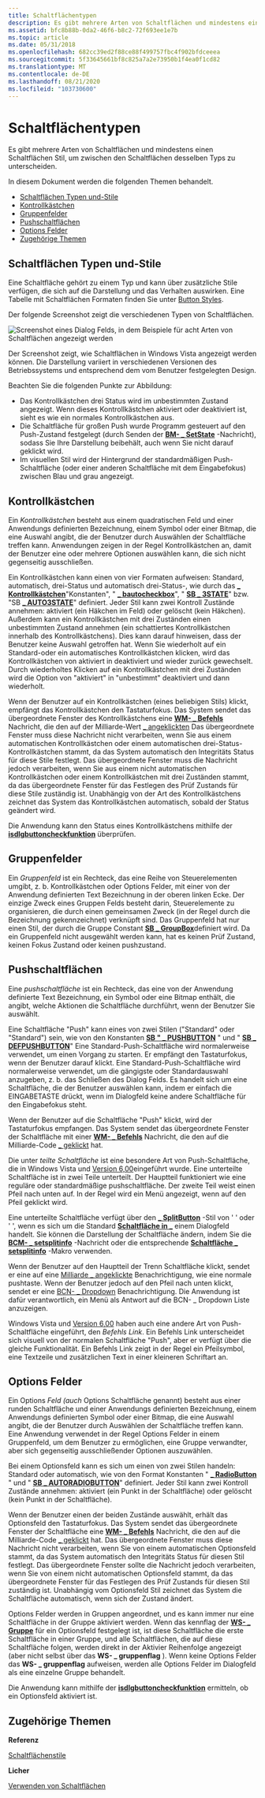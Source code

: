 ```yaml
---
title: Schaltflächentypen
description: Es gibt mehrere Arten von Schaltflächen und mindestens einen Schaltflächen Stil, um zwischen den Schaltflächen desselben Typs zu unterscheiden.
ms.assetid: bfc8b88b-0da2-46f6-b8c2-72f693ee1e7b
ms.topic: article
ms.date: 05/31/2018
ms.openlocfilehash: 682cc39ed2f88ce88f499757fbc4f902bfdceeea
ms.sourcegitcommit: 5f33645661bf8c825a7a2e73950b1f4ea0f1cd82
ms.translationtype: MT
ms.contentlocale: de-DE
ms.lasthandoff: 08/21/2020
ms.locfileid: "103730600"
---
```

# <a name="button-types"></a>Schaltflächentypen

Es gibt mehrere Arten von Schaltflächen und mindestens einen Schaltflächen Stil, um zwischen den Schaltflächen desselben Typs zu unterscheiden.

In diesem Dokument werden die folgenden Themen behandelt.

-   [Schaltflächen Typen und-Stile](#button-types-and-styles)
-   [Kontrollkästchen](#check-boxes)
-   [Gruppenfelder](#group-boxes)
-   [Pushschaltflächen](#push-buttons)
-   [Options Felder](#radio-buttons)
-   [Zugehörige Themen](#related-topics)

## <a name="button-types-and-styles"></a>Schaltflächen Typen und-Stile

Eine Schaltfläche gehört zu einem Typ und kann über zusätzliche Stile verfügen, die sich auf die Darstellung und das Verhalten auswirken. Eine Tabelle mit Schaltflächen Formaten finden Sie unter [Button Styles](button-styles.md).

Der folgende Screenshot zeigt die verschiedenen Typen von Schaltflächen.

![Screenshot eines Dialog Felds, in dem Beispiele für acht Arten von Schaltflächen angezeigt werden](images/buttontypes.png)

Der Screenshot zeigt, wie Schaltflächen in Windows Vista angezeigt werden können. Die Darstellung variiert in verschiedenen Versionen des Betriebssystems und entsprechend dem vom Benutzer festgelegten Design.

Beachten Sie die folgenden Punkte zur Abbildung:

-   Das Kontrollkästchen drei Status wird im unbestimmten Zustand angezeigt. Wenn dieses Kontrollkästchen aktiviert oder deaktiviert ist, sieht es wie ein normales Kontrollkästchen aus.
-   Die Schaltfläche für großen Push wurde Programm gesteuert auf den Push-Zustand festgelegt (durch Senden der [**BM- \_ SetState**](bm-setstate.md) -Nachricht), sodass Sie Ihre Darstellung beibehält, auch wenn Sie nicht darauf geklickt wird.
-   Im visuellen Stil wird der Hintergrund der standardmäßigen Push-Schaltfläche (oder einer anderen Schaltfläche mit dem Eingabefokus) zwischen Blau und grau angezeigt.

## <a name="check-boxes"></a>Kontrollkästchen

Ein *Kontrollkästchen* besteht aus einem quadratischen Feld und einer Anwendungs definierten Bezeichnung, einem Symbol oder einer Bitmap, die eine Auswahl angibt, die der Benutzer durch Auswählen der Schaltfläche treffen kann. Anwendungen zeigen in der Regel Kontrollkästchen an, damit der Benutzer eine oder mehrere Optionen auswählen kann, die sich nicht gegenseitig ausschließen.

Ein Kontrollkästchen kann einen von vier Formaten aufweisen: Standard, automatisch, drei-Status und automatisch drei-Status-, wie durch das [**\_ Kontrollkästchen**](button-styles.md)"Konstanten", " [**\_ bautocheckbox**](button-styles.md)", " [**SB \_ 3STATE**](button-styles.md)" bzw. "SB [**\_ AUTO3STATE**](button-styles.md)" definiert. Jeder Stil kann zwei Kontroll Zustände annehmen: aktiviert (ein Häkchen im Feld) oder gelöscht (kein Häkchen). Außerdem kann ein Kontrollkästchen mit drei Zuständen einen unbestimmten Zustand annehmen (ein schattiertes Kontrollkästchen innerhalb des Kontrollkästchens). Dies kann darauf hinweisen, dass der Benutzer keine Auswahl getroffen hat. Wenn Sie wiederholt auf ein Standard-oder ein automatisches Kontrollkästchen klicken, wird das Kontrollkästchen von aktiviert in deaktiviert und wieder zurück gewechselt. Durch wiederholtes Klicken auf ein Kontrollkästchen mit drei Zuständen wird die Option von "aktiviert" in "unbestimmt" deaktiviert und dann wiederholt.

Wenn der Benutzer auf ein Kontrollkästchen (eines beliebigen Stils) klickt, empfängt das Kontrollkästchen den Tastaturfokus. Das System sendet das übergeordnete Fenster des Kontrollkästchens eine [**WM- \_ Befehls**](/windows/desktop/menurc/wm-command) Nachricht, die den auf der Milliarde-Wert [ \_ angeklickten](bn-clicked.md) Das übergeordnete Fenster muss diese Nachricht nicht verarbeiten, wenn Sie aus einem automatischen Kontrollkästchen oder einem automatischen drei-Status-Kontrollkästchen stammt, da das System automatisch den Integritäts Status für diese Stile festlegt. Das übergeordnete Fenster muss die Nachricht jedoch verarbeiten, wenn Sie aus einem nicht automatischen Kontrollkästchen oder einem Kontrollkästchen mit drei Zuständen stammt, da das übergeordnete Fenster für das Festlegen des Prüf Zustands für diese Stile zuständig ist. Unabhängig von der Art des Kontrollkästchens zeichnet das System das Kontrollkästchen automatisch, sobald der Status geändert wird.

Die Anwendung kann den Status eines Kontrollkästchens mithilfe der [**isdlgbuttoncheckfunktion**](/windows/desktop/api/Winuser/nf-winuser-isdlgbuttonchecked) überprüfen.

## <a name="group-boxes"></a>Gruppenfelder

Ein *Gruppenfeld* ist ein Rechteck, das eine Reihe von Steuerelementen umgibt, z. b. Kontrollkästchen oder Options Felder, mit einer von der Anwendung definierten Text Bezeichnung in der oberen linken Ecke. Der einzige Zweck eines Gruppen Felds besteht darin, Steuerelemente zu organisieren, die durch einen gemeinsamen Zweck (in der Regel durch die Bezeichnung gekennzeichnet) verknüpft sind. Das Gruppenfeld hat nur einen Stil, der durch die Gruppe Constant [**SB \_ GroupBox**](button-styles.md)definiert wird. Da ein Gruppenfeld nicht ausgewählt werden kann, hat es keinen Prüf Zustand, keinen Fokus Zustand oder keinen pushzustand.

## <a name="push-buttons"></a>Pushschaltflächen

Eine *pushschaltfläche* ist ein Rechteck, das eine von der Anwendung definierte Text Bezeichnung, ein Symbol oder eine Bitmap enthält, die angibt, welche Aktionen die Schaltfläche durchführt, wenn der Benutzer Sie auswählt.

Eine Schaltfläche "Push" kann eines von zwei Stilen ("Standard" oder "Standard") sein, wie von den Konstanten [**SB " \_ PUSHBUTTON**](button-styles.md) " und " [**SB \_ DEFPUSHBUTTON**](button-styles.md)" Eine Standard-Push-Schaltfläche wird normalerweise verwendet, um einen Vorgang zu starten. Er empfängt den Tastaturfokus, wenn der Benutzer darauf klickt. Eine Standard-Push-Schaltfläche wird normalerweise verwendet, um die gängigste oder Standardauswahl anzugeben, z. b. das Schließen des Dialog Felds. Es handelt sich um eine Schaltfläche, die der Benutzer auswählen kann, indem er einfach die EINGABETASTE drückt, wenn im Dialogfeld keine andere Schaltfläche für den Eingabefokus steht.

Wenn der Benutzer auf die Schaltfläche "Push" klickt, wird der Tastaturfokus empfangen. Das System sendet das übergeordnete Fenster der Schaltfläche mit einer [**WM- \_ Befehls**](/windows/desktop/menurc/wm-command) Nachricht, die den auf die Milliarde-Code [ \_ geklickt](bn-clicked.md) hat.

Die unter *teilte Schaltfläche* ist eine besondere Art von Push-Schaltfläche, die in Windows Vista und [Version 6,00](common-control-versions.md)eingeführt wurde. Eine unterteilte Schaltfläche ist in zwei Teile unterteilt. Der Hauptteil funktioniert wie eine reguläre oder standardmäßige pushschaltfläche. Der zweite Teil weist einen Pfeil nach unten auf. In der Regel wird ein Menü angezeigt, wenn auf den Pfeil geklickt wird.

Eine unterteilte Schaltfläche verfügt über den [**\_ SplitButton**](button-styles.md) -Stil von ' ' oder ' ', wenn es sich um die Standard [**Schaltfläche in \_**](button-styles.md) einem Dialogfeld handelt. Sie können die Darstellung der Schaltfläche ändern, indem Sie die [**BCM- \_ setsplitinfo**](bcm-setsplitinfo.md) -Nachricht oder die entsprechende [**Schaltfläche \_ setsplitinfo**](/windows/desktop/api/Commctrl/nf-commctrl-button_setsplitinfo) -Makro verwenden.

Wenn der Benutzer auf den Hauptteil der Trenn Schaltfläche klickt, sendet er eine auf eine [Milliarde \_ angeklickte](bn-clicked.md) Benachrichtigung, wie eine normale pushtaste. Wenn der Benutzer jedoch auf den Pfeil nach unten klickt, sendet er eine [BCN- \_ Dropdown](bcn-dropdown.md) Benachrichtigung. Die Anwendung ist dafür verantwortlich, ein Menü als Antwort auf die BCN- \_ Dropdown Liste anzuzeigen.

Windows Vista und [Version 6,00](common-control-versions.md) haben auch eine andere Art von Push-Schaltfläche eingeführt, den *Befehls Link*. Ein Befehls Link unterscheidet sich visuell von der normalen Schaltfläche "Push", aber er verfügt über die gleiche Funktionalität. Ein Befehls Link zeigt in der Regel ein Pfeilsymbol, eine Textzeile und zusätzlichen Text in einer kleineren Schriftart an.

## <a name="radio-buttons"></a>Options Felder

Ein Options *Feld (auch* Options Schaltfläche genannt) besteht aus einer runden Schaltfläche und einer Anwendungs definierten Bezeichnung, einem Anwendungs definierten Symbol oder einer Bitmap, die eine Auswahl angibt, die der Benutzer durch Auswählen der Schaltfläche treffen kann. Eine Anwendung verwendet in der Regel Options Felder in einem Gruppenfeld, um dem Benutzer zu ermöglichen, eine Gruppe verwandter, aber sich gegenseitig ausschließender Optionen auszuwählen.

Bei einem Optionsfeld kann es sich um einen von zwei Stilen handeln: Standard oder automatisch, wie von den Format Konstanten " [**\_ RadioButton**](button-styles.md) " und " [**SB \_ AUTORADIOBUTTON**](button-styles.md)" definiert. Jeder Stil kann zwei Kontroll Zustände annehmen: aktiviert (ein Punkt in der Schaltfläche) oder gelöscht (kein Punkt in der Schaltfläche).

Wenn der Benutzer einen der beiden Zustände auswählt, erhält das Optionsfeld den Tastaturfokus. Das System sendet das übergeordnete Fenster der Schaltfläche eine [**WM- \_ Befehls**](/windows/desktop/menurc/wm-command) Nachricht, die den auf die Milliarde-Code [ \_ geklickt](bn-clicked.md) hat. Das übergeordnete Fenster muss diese Nachricht nicht verarbeiten, wenn Sie von einem automatischen Optionsfeld stammt, da das System automatisch den Integritäts Status für diesen Stil festlegt. Das übergeordnete Fenster sollte die Nachricht jedoch verarbeiten, wenn Sie von einem nicht automatischen Optionsfeld stammt, da das übergeordnete Fenster für das Festlegen des Prüf Zustands für diesen Stil zuständig ist. Unabhängig vom Optionsfeld Stil zeichnet das System die Schaltfläche automatisch, wenn sich der Zustand ändert.

Options Felder werden in Gruppen angeordnet, und es kann immer nur eine Schaltfläche in der Gruppe aktiviert werden. Wenn das kennflag der [**WS- \_ Gruppe**](/windows/desktop/winmsg/window-styles) für ein Optionsfeld festgelegt ist, ist diese Schaltfläche die erste Schaltfläche in einer Gruppe, und alle Schaltflächen, die auf diese Schaltfläche folgen, werden direkt in der Aktivier Reihenfolge angezeigt (aber nicht selbst über das **WS- \_ gruppenflag** ). Wenn keine Options Felder das **WS- \_ gruppenflag** aufweisen, werden alle Options Felder im Dialogfeld als eine einzelne Gruppe behandelt.

Die Anwendung kann mithilfe der [**isdlgbuttoncheckfunktion**](/windows/desktop/api/Winuser/nf-winuser-isdlgbuttonchecked) ermitteln, ob ein Optionsfeld aktiviert ist.

## <a name="related-topics"></a>Zugehörige Themen

<dl> <dt>

**Referenz**
</dt> <dt>

[Schaltflächenstile](button-styles.md)
</dt> <dt>

**Licher**
</dt> <dt>

[Verwenden von Schaltflächen](using-buttons.md)
</dt> </dl>

 

 